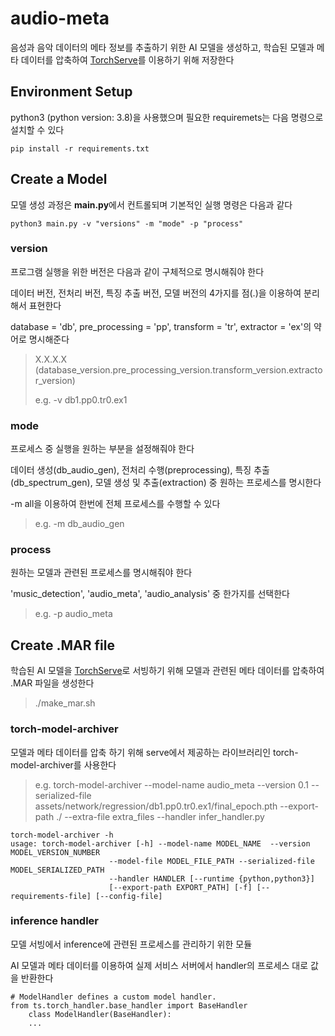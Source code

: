 # audio-meta
음성과 음악 데이터의 메타 정보를 추출하기 위한 AI 모델을 생성하고, 학습된 모델과 메타 데이터를 압축하여 [TorchServe](https://github.com/pytorch/serve)를 이용하기 위해 저장한다


## Environment Setup
python3 (python version: 3.8)을 사용했으며 필요한 requiremets는 다음 명령으로 설치할 수 있다

```
pip install -r requirements.txt
```

## Create a Model
모델 생성 과정은 **main.py**에서 컨트롤되며 기본적인 실행 명령은 다음과 같다

```
python3 main.py -v "versions" -m "mode" -p "process"
```

### version
프로그램 실행을 위한 버전은 다음과 같이 구체적으로 명시해줘야 한다

데이터 버전, 전처리 버전, 특징 추출 버전, 모델 버전의 4가지를 점(.)을 이용하여 분리해서 표현한다

database = 'db', pre_processing = 'pp', transform = 'tr', extractor = 'ex'의 약어로 명시해준다

> X.X.X.X (database_version.pre_processing_version.transform_version.extractor_version)
> 
> e.g. -v db1.pp0.tr0.ex1

### mode
프로세스 중 실행을 원하는 부분을 설정해줘야 한다

데이터 생성(db_audio_gen), 전처리 수행(preprocessing), 특징 추출(db_spectrum_gen), 모델 생성 및 추출(extraction) 중 원하는 프로세스를 명시한다

-m all을 이용하여 한번에 전체 프로세스를 수행할 수 있다

> e.g. -m db_audio_gen

### process
원하는 모델과 관련된 프로세스를 명시해줘야 한다

'music_detection', 'audio_meta', 'audio_analysis' 중 한가지를 선택한다

> e.g. -p audio_meta


## Create .MAR file

학습된 AI 모델을 [TorchServe](https://github.com/pytorch/serve)로 서빙하기 위해 모델과 관련된 메타 데이터를 압축하여 .MAR 파일을 생성한다

> ./make_mar.sh


### torch-model-archiver
모델과 메타 데이터를 압축 하기 위해 serve에서 제공하는 라이브러리인 torch-model-archiver를 사용한다

> e.g. torch-model-archiver --model-name audio_meta --version 0.1 --serialized-file assets/network/regression/db1.pp0.tr0.ex1/final_epoch.pth --export-path ./ --extra-file extra_files --handler infer_handler.py

```
torch-model-archiver -h
usage: torch-model-archiver [-h] --model-name MODEL_NAME  --version MODEL_VERSION_NUMBER
                      --model-file MODEL_FILE_PATH --serialized-file MODEL_SERIALIZED_PATH
                      --handler HANDLER [--runtime {python,python3}]
                      [--export-path EXPORT_PATH] [-f] [--requirements-file] [--config-file]
```

### inference handler
모델 서빙에서 inference에 관련된 프로세스를 관리하기 위한 모듈

AI 모델과 메타 데이터를 이용하여 실제 서비스 서버에서 handler의 프로세스 대로 값을 반환한다

```
# ModelHandler defines a custom model handler.
from ts.torch_handler.base_handler import BaseHandler
    class ModelHandler(BaseHandler):
    ...
```
